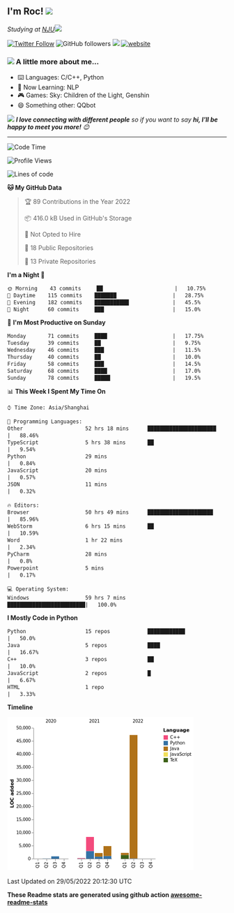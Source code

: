 <!-- <img align='right' src="https://media.giphy.com/media/M9gbBd9nbDrOTu1Mqx/giphy.gif" width="230"> -->
<h2>I'm Roc! <img src="https://media.giphy.com/media/12oufCB0MyZ1Go/giphy.gif" width="50"></h2>
<p><em>Studying at <a href="http://www.nju.edu.cn">NJU</a><img src="https://media.giphy.com/media/WUlplcMpOCEmTGBtBW/giphy.gif" width="50"> 
</em></p>

[![Twitter Follow](https://img.shields.io/twitter/follow/Roc78862980?label=Follow)](https://twitter.com/intent/follow?screen_name=Roc78862980)
![GitHub followers](https://img.shields.io/github/followers/roc136?label=Follow&style=social)
![](https://visitor-badge.glitch.me/badge?page_id=Roc136.Roc136)
[![website](https://img.shields.io/badge/Website-46a2f1.svg?&style=flat-square&logo=Google-Chrome&logoColor=white&link=https://blog.roc136.top)](https://blog.roc136.top)
<!-- ![Waka Readme](https://github.com/anmol098/anmol098/workflows/Waka%20Readme/badge.svg) -->
<!-- [![Linkedin: anmol](https://img.shields.io/badge/-anmol-blue?style=flat-square&logo=Linkedin&logoColor=white&link=https://www.linkedin.com/in/anmol-p-singh/)](https://www.linkedin.com/in/anmol-p-singh/) -->

### <img src="https://media.giphy.com/media/VgCDAzcKvsR6OM0uWg/giphy.gif" width="50"> A little more about me...  

- ⌨️ Languages: C/C++, Python
- 🌱 Now Learning: NLP
- 🎮 Games: Sky: Children of the Light, Genshin
- 😄 Something other: QQbot

<img src="https://media.giphy.com/media/LnQjpWaON8nhr21vNW/giphy.gif" width="60"> <em><b>I love connecting with different people</b> so if you want to say <b>hi, I'll be happy to meet you more!</b> 😊</em>

---
<!--START_SECTION:waka-->
![Code Time](http://img.shields.io/badge/Code%20Time-0%20secs-blue)

![Profile Views](http://img.shields.io/badge/Profile%20Views-0-blue)

![Lines of code](https://img.shields.io/badge/From%20Hello%20World%20I%27ve%20Written-66%20Thousand%20lines%20of%20code-blue)

**🐱 My GitHub Data** 

> 🏆 89 Contributions in the Year 2022
 > 
> 📦 416.0 kB Used in GitHub's Storage 
 > 
> 🚫 Not Opted to Hire
 > 
> 📜 18 Public Repositories 
 > 
> 🔑 13 Private Repositories  
 > 
**I'm a Night 🦉** 

```text
🌞 Morning    43 commits     ██                       |   10.75% 
🌆 Daytime    115 commits    ███████                  |   28.75% 
🌃 Evening    182 commits    ███████████              |   45.5% 
🌙 Night      60 commits     ███                      |   15.0%

```
📅 **I'm Most Productive on Sunday** 

```text
Monday       71 commits     ████                     |   17.75% 
Tuesday      39 commits     ██                       |   9.75% 
Wednesday    46 commits     ███                      |   11.5% 
Thursday     40 commits     ██                       |   10.0% 
Friday       58 commits     ███                      |   14.5% 
Saturday     68 commits     ████                     |   17.0% 
Sunday       78 commits     █████                    |   19.5%

```


📊 **This Week I Spent My Time On** 

```text
⌚︎ Time Zone: Asia/Shanghai

💬 Programming Languages: 
Other                    52 hrs 18 mins      ██████████████████████   |   88.46% 
TypeScript               5 hrs 38 mins       ██                       |   9.54% 
Python                   29 mins                                      |   0.84% 
JavaScript               20 mins                                      |   0.57% 
JSON                     11 mins                                      |   0.32%

🔥 Editors: 
Browser                  50 hrs 49 mins      █████████████████████    |   85.96% 
WebStorm                 6 hrs 15 mins       ██                       |   10.59% 
Word                     1 hr 22 mins                                 |   2.34% 
PyCharm                  28 mins                                      |   0.8% 
Powerpoint               5 mins                                       |   0.17%

💻 Operating System: 
Windows                  59 hrs 7 mins       █████████████████████████|   100.0%

```

**I Mostly Code in Python** 

```text
Python                   15 repos            ████████████             |   50.0% 
Java                     5 repos             ████                     |   16.67% 
C++                      3 repos             ██                       |   10.0% 
JavaScript               2 repos             █                        |   6.67% 
HTML                     1 repo                                       |   3.33%

```


**Timeline**

![Chart not found](https://raw.githubusercontent.com/Roc136/Roc136/master/charts/bar_graph.png) 


 Last Updated on 29/05/2022 20:12:30 UTC
<!--END_SECTION:waka-->

**These Readme stats are generated using github action [awesome-readme-stats](https://github.com/Roc136/waka-readme-stats)**
